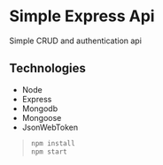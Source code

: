 # Simple Express Api
Simple CRUD and authentication api

## Technologies
* Node
* Express
* Mongodb
* Mongoose
* JsonWebToken

> ```js
> npm install
> npm start
> ```

